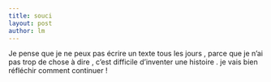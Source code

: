 ```yaml
---
title: souci 
layout: post
author: lm
---
```

<p>Je pense que je ne peux pas écrire un texte tous les jours , parce que je n’ai pas trop de chose à dire , c’est difficile d’inventer une histoire . je vais bien réfléchir comment continuer !</p>
